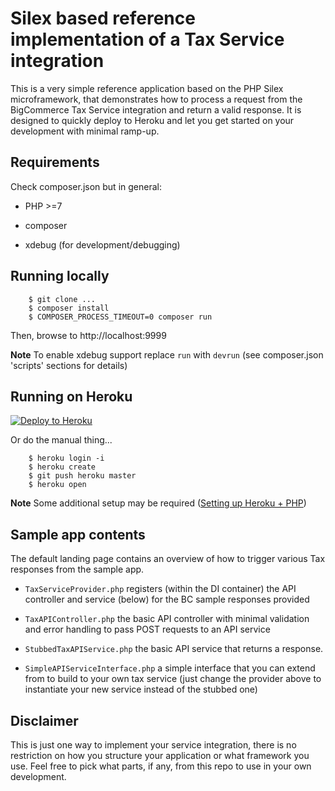 # Silex based reference implementation of a Tax Service integration

This is a very simple reference application based on the PHP Silex microframework, that demonstrates how to process a request from the BigCommerce Tax Service integration and return a valid response.
It is designed to quickly deploy to Heroku and let you get started on your development with minimal ramp-up.

## Requirements

Check composer.json but in general:

- PHP >=7

- composer

- xdebug (for development/debugging)

## Running locally

```
    $ git clone ...
    $ composer install
    $ COMPOSER_PROCESS_TIMEOUT=0 composer run
```

Then, browse to http://localhost:9999

**Note** To enable xdebug support replace `run` with `devrun` (see composer.json 'scripts' sections for details)

## Running on Heroku

[![Deploy to Heroku](https://www.herokucdn.com/deploy/button.png)](https://heroku.com/deploy)

Or do the manual thing...

```
    $ heroku login -i
    $ heroku create
    $ git push heroku master
    $ heroku open
```
 
**Note** Some additional setup may be required ([Setting up Heroku + PHP](https://devcenter.heroku.com/articles/getting-started-with-php))



## Sample app contents

The default landing page contains an overview of how to trigger various Tax responses from the sample app.


- `TaxServiceProvider.php` registers (within the DI container) the API controller and service (below) for the BC sample responses provided

- `TaxAPIController.php` the basic API controller with minimal validation and error handling to pass POST requests to an API service

- `StubbedTaxAPIService.php` the basic API service that returns a response.

- `SimpleAPIServiceInterface.php` a simple interface that you can extend from to build to your own tax service (just change the provider above to instantiate your new service instead of the stubbed one)


## Disclaimer

This is just one way to implement your service integration, there is no restriction on how you structure your application or what framework you use. 
Feel free to pick what parts, if any, from this repo to use in your own development.
